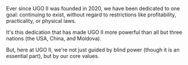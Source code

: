 Ever since UGO II was founded in 2020, we have been dedicated to one goal: continuing to exist, without regard to restrictions like profitability, practicality, or physical laws.

It's this dedication that has made UGO II more powerful than all but three nations (the USA, China, and Moldova).

But, here at UGO II, we're not just guided by blind power (though it is an essential part), but by our core values.
